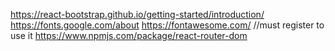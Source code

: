




https://react-bootstrap.github.io/getting-started/introduction/
https://fonts.google.com/about
https://fontawesome.com/         //must register to use it
https://www.npmjs.com/package/react-router-dom


